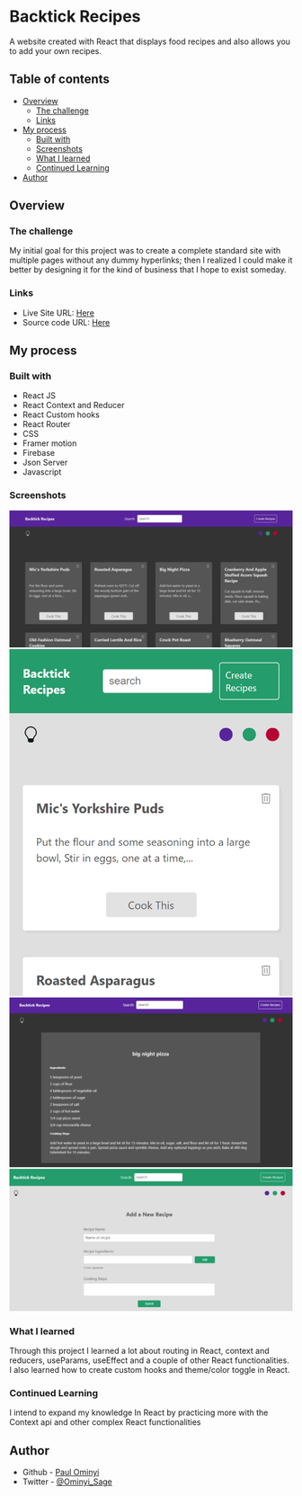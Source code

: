 # Backtick Recipes

A website created with React that displays food recipes and also allows you to add your own recipes.

## Table of contents

- [Overview](#overview)
  - [The challenge](#the-challenge)
  - [Links](#links)
- [My process](#my-process)
  - [Built with](#built-with)
  - [Screenshots](#screenshots)
  - [What I learned](#what-i-learned)
  - [Continued Learning](#Continued-Learning)
- [Author](#author)

## Overview

### The challenge

My initial goal for this project was to create a complete standard site with multiple pages without any dummy hyperlinks; then I realized I could make it better by designing it for the kind of business that I hope to exist someday.

### Links

- Live Site URL: [Here](https://backtick-recipes.netlify.app/)
- Source code URL: [Here](https://github.com/SageKyle/backtick-recipes)

## My process

### Built with

- React JS
- React Context and Reducer
- React Custom hooks
- React Router
- CSS
- Framer motion
- Firebase
- Json Server
- Javascript

### Screenshots

![Dark Mode](src/assets/recipes-darkmode.png)
![Mobile Layout](src/assets/mobile%20layout.png)
![Single Recipe page](src/assets/single%20recipe.png)
![Add Recipe](src/assets/add%20recipe.png)

### What I learned

Through this project I learned a lot about routing in React, context and reducers, useParams, useEffect and a couple of other React functionalities. I also learned how to create custom hooks and theme/color toggle in React.

### Continued Learning

I intend to expand my knowledge In React by practicing more with the Context api and other complex React functionalities

## Author

- Github - [Paul Ominyi](https://github.com/SageKyle)
- Twitter - [@Ominyi_Sage](https://www.twitter.com/Ominyi_Sage)
